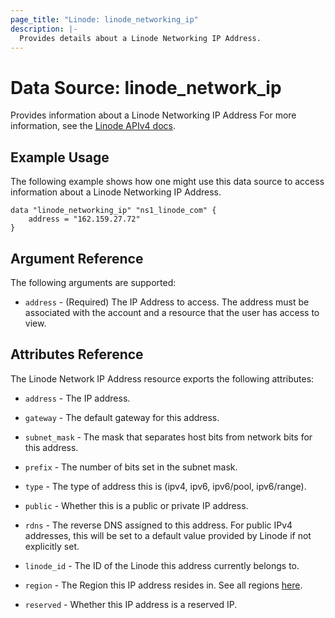 ```yaml
---
page_title: "Linode: linode_networking_ip"
description: |-
  Provides details about a Linode Networking IP Address.
---
```


# Data Source: linode\_network\_ip

Provides information about a Linode Networking IP Address
For more information, see the [Linode APIv4 docs](https://techdocs.akamai.com/linode-api/reference/get-ip).

## Example Usage

The following example shows how one might use this data source to access information about a Linode Networking IP Address.

```hcl
data "linode_networking_ip" "ns1_linode_com" {
    address = "162.159.27.72"
}
```

## Argument Reference

The following arguments are supported:

* `address` - (Required) The IP Address to access.  The address must be associated with the account and a resource that the user has access to view.

## Attributes Reference

The Linode Network IP Address resource exports the following attributes:

* `address` - The IP address.

* `gateway` - The default gateway for this address.

* `subnet_mask` - The mask that separates host bits from network bits for this address.

* `prefix` - The number of bits set in the subnet mask.

* `type` - The type of address this is (ipv4, ipv6, ipv6/pool, ipv6/range).

* `public` - Whether this is a public or private IP address.

* `rdns` - The reverse DNS assigned to this address. For public IPv4 addresses, this will be set to a default value provided by Linode if not explicitly set.

* `linode_id` - The ID of the Linode this address currently belongs to.

* `region` - The Region this IP address resides in. See all regions [here](https://api.linode.com/v4/regions).

* `reserved` - Whether this IP address is a reserved IP.
